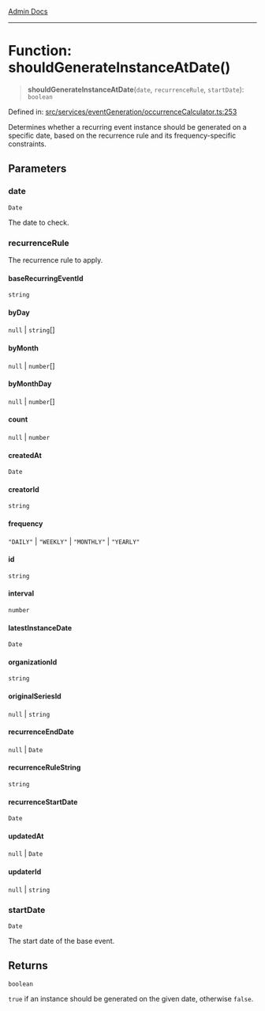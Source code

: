 [Admin Docs](/)

***

# Function: shouldGenerateInstanceAtDate()

> **shouldGenerateInstanceAtDate**(`date`, `recurrenceRule`, `startDate`): `boolean`

Defined in: [src/services/eventGeneration/occurrenceCalculator.ts:253](https://github.com/Sourya07/talawa-api/blob/aac5f782223414da32542752c1be099f0b872196/src/services/eventGeneration/occurrenceCalculator.ts#L253)

Determines whether a recurring event instance should be generated on a specific date,
based on the recurrence rule and its frequency-specific constraints.

## Parameters

### date

`Date`

The date to check.

### recurrenceRule

The recurrence rule to apply.

#### baseRecurringEventId

`string`

#### byDay

`null` \| `string`[]

#### byMonth

`null` \| `number`[]

#### byMonthDay

`null` \| `number`[]

#### count

`null` \| `number`

#### createdAt

`Date`

#### creatorId

`string`

#### frequency

`"DAILY"` \| `"WEEKLY"` \| `"MONTHLY"` \| `"YEARLY"`

#### id

`string`

#### interval

`number`

#### latestInstanceDate

`Date`

#### organizationId

`string`

#### originalSeriesId

`null` \| `string`

#### recurrenceEndDate

`null` \| `Date`

#### recurrenceRuleString

`string`

#### recurrenceStartDate

`Date`

#### updatedAt

`null` \| `Date`

#### updaterId

`null` \| `string`

### startDate

`Date`

The start date of the base event.

## Returns

`boolean`

`true` if an instance should be generated on the given date, otherwise `false`.
